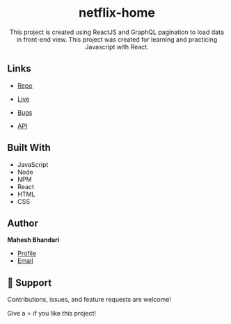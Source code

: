 <h1 align="center">netflix-home</h1>

<p align="center">This project is created using ReactJS and GraphQL pagination to load data in front-end view. This project was created for learning and practicing Javascript with React.</p>

## Links

- [Repo](https://github.com/maheshbhandari433/netflix-project "<project-name> Repo")

- [Live](https://netfliz.netlify.app "Live View")

- [Bugs](https://github.com/maheshbhandari433/netflix-project/issues "Issues Page")

- [API](https://netflix-project-01.netlify.app "API")


## Built With

- JavaScript
- Node
- NPM
- React
- HTML
- CSS


## Author

**Mahesh Bhandari**

- [Profile](https://github.com/maheshbhandari433)
- [Email](mailto:maheshbhandari433@gmail.com)


## 🤝 Support

Contributions, issues, and feature requests are welcome!

Give a ⭐️ if you like this project!

